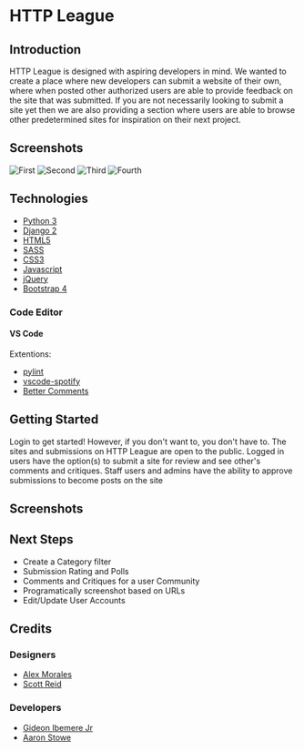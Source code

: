 # HTTP League

## Introduction

HTTP League is designed with aspiring developers in mind. We wanted to create a place where new developers can submit a website of their own, where when posted other authorized users are able to provide feedback on the site that was submitted. If you are not necessarily looking to submit a site yet then we are also providing a section where users are able to browse other predetermined sites for inspiration on their next project.

## Screenshots
![First](https://imgur.com/2Zqdv2e.png)
![Second](https://imgur.com/3o4FJs3.png)
![Third](https://imgur.com/2Zqdv2e.png)
![Fourth](https://imgur.com/2Zqdv2e.png)


## Technologies

- [Python 3](https://www.python.org/download/releases/3.0/)
- [Django 2](https://docs.djangoproject.com/en/2.2/)
- [HTML5](https://en.wikipedia.org/wiki/HTML)
- [SASS](https://sass-lang.com/)
- [CSS3](https://developer.mozilla.org/en-US/docs/Web/CSS/CSS3)
- [Javascript](https://www.javascript.com/)
- [jQuery](https://jquery.com/)
- [Bootstrap 4](https://getbootstrap.com/docs/4.3/getting-started/introduction/)

### Code Editor

#### VS Code

Extentions:
- [pylint](https://marketplace.visualstudio.com/items?itemName=ms-python.python)
- [vscode-spotify](https://marketplace.visualstudio.com/items?itemName=shyykoserhiy.vscode-spotify)
- [Better Comments](https://marketplace.visualstudio.com/items?itemName=aaron-bond.better-comments)

## Getting Started

Login to get started! However, if you don't want to, you don't have to. The sites and submissions on HTTP League are open to the public. Logged in users have the option(s) to submit a site for review and see other's comments and critiques. Staff users and admins have the ability to approve submissions to become posts on the site

## Screenshots

## Next Steps 

- Create a Category filter 
- Submission Rating and Polls
- Comments and Critiques for a user Community
- Programatically screenshot based on URLs
- Edit/Update User Accounts

## Credits

### Designers
- [Alex Morales](alexmorales.co)
- [Scott Reid](scottreidux.com)

### Developers
- [Gideon Ibemere Jr](https://github.com/gideonibemerejr)
- [Aaron Stowe](https://github.com/AzStowe)



